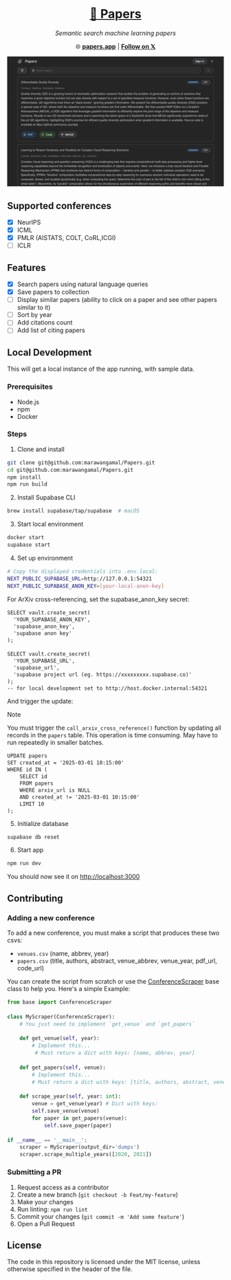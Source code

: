 #

<div align="center">

[<h1>📎 Papers</h1>](https://papers.app/search/7546)

<i>Semantic search machine learning papers </i>

🌐 [**papers.app**](https://papers.app) | [**Follow on 𝕏**](https://x.com/mrremila)

<img src="public/screenshot2.png" style="width: 800px;" />

</div>

## Supported conferences

- [x] NeurIPS
- [x] ICML
- [x] PMLR (AISTATS, COLT, CoRL,ICGI)
- [ ] ICLR

## Features

- [x] Search papers using natural language queries
- [x] Save papers to collection
- [ ] Display similar papers (ability to click on a paper and see other papers similar to it)
- [ ] Sort by year
- [ ] Add citations count
- [ ] Add list of citing papers

## Local Development

This will get a local instance of the app running, with sample data.

### Prerequisites

- Node.js
- npm
- Docker

### Steps

1. Clone and install

```bash
git clone git@github.com:marawangamal/Papers.git
cd git@github.com:marawangamal/Papers.git
npm install
npm run build
```

2. Install Supabase CLI

```bash
brew install supabase/tap/supabase  # macOS
```

3. Start local environment

```bash
docker start
supabase start
```

4. Set up environment

```bash
# Copy the displayed credentials into .env.local:
NEXT_PUBLIC_SUPABASE_URL=http://127.0.0.1:54321
NEXT_PUBLIC_SUPABASE_ANON_KEY=[your-local-anon-key]
```

For ArXiv cross-referencing, set the supabase_anon_key secret:

```
SELECT vault.create_secret(
  'YOUR_SUPABASE_ANON_KEY',
  'supabase_anon_key',
  'supabase anon key'
);

SELECT vault.create_secret(
  'YOUR_SUPABASE_URL',
  'supabase_url',
  'supabase project url (eg. https://xxxxxxxxx.supabase.co)'
);
-- for local development set to http://host.docker.internal:54321
```

And trigger the update:

> [!NOTE]
> You must trigger the `call_arxiv_cross_reference()` function by updating all records in the `papers` table. This operation is time consuming. May have to run repeatedly in smaller batches.

```
UPDATE papers
SET created_at = '2025-03-01 10:15:00'
WHERE id IN (
    SELECT id
    FROM papers
    WHERE arxiv_url is NULL
    AND created_at != '2025-03-01 10:15:00'
    LIMIT 10
);
```

5. Initialize database

```bash
supabase db reset
```

6. Start app

```bash
npm run dev
```

You should now see it on [http://localhost:3000](http://localhost:3000)

## Contributing

### Adding a new conference

To add a new conference, you must make a script that produces these two csvs:

- `venues.csv` (name, abbrev, year)
- `papers.csv` (title, authors, abstract, venue_abbrev, venue_year, pdf_url, code_url)

You can create the script from scratch or use the [ConferenceScraper](scripts/base.py) base class to help you. Here's a simple Example:

```python
from base import ConferenceScraper

class MyScraper(ConferenceScraper):
    # You just need to implement `get_venue` and `get_papers`

    def get_venue(self, year):
        # Implement this...
         # Must return a dict with keys: [name, abbrev, year]

    def get_papers(self, venue):
        # Implement this...
        # Must return a dict with keys: [title, authors, abstract, venue_abbrev, venue_year, pdf_url, code_url]

    def scrape_year(self, year: int):
        venue = get_venue(year) # Dict with keys:
        self.save_venue(venue)
        for paper in get_papers(venue):
            self.save_paper(paper)

if __name__ == '__main__':
    scraper = MyScraper(output_dir='dumps')
    scraper.scrape_multiple_years([2020, 2021])

```

### Submitting a PR

1. Request access as a contributor
2. Create a new branch (`git checkout -b Feat/my-feature`)
3. Make your changes
4. Run linting: `npm run lint`
5. Commit your changes (`git commit -m 'Add some feature'`)
6. Open a Pull Request

## License

The code in this repository is licensed under the MIT license, unless otherwise specified in the header of the file.

